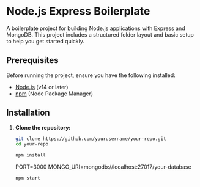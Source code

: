 # Node.js Express Boilerplate

A boilerplate project for building Node.js applications with Express and MongoDB. This project includes a structured folder layout and basic setup to help you get started quickly.

## Prerequisites

Before running the project, ensure you have the following installed:

- [Node.js](https://nodejs.org/) (v14 or later)
- [npm](https://www.npmjs.com/) (Node Package Manager)

## Installation

1. **Clone the repository:**

   ```bash
   git clone https://github.com/yourusername/your-repo.git
   cd your-repo
   ```
   ```bash
   npm install
   ```

   PORT=3000
   MONGO_URI=mongodb://localhost:27017/your-database
   
   ```bash
   npm start
   ```
